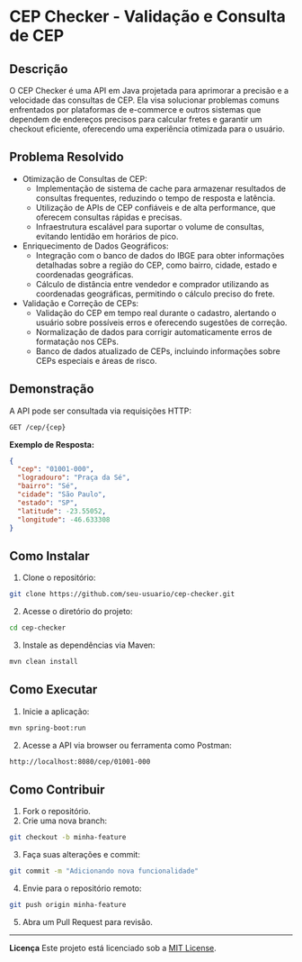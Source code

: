 # CEP Checker - Validação e Consulta de CEP

## Descrição
O CEP Checker é uma API em Java projetada para aprimorar a precisão e a velocidade das consultas de CEP. Ela visa solucionar problemas comuns enfrentados por plataformas de e-commerce e outros sistemas que dependem de endereços precisos para calcular fretes e garantir um checkout eficiente, oferecendo uma experiência otimizada para o usuário.

## Problema Resolvido
- Otimização de Consultas de CEP:
  - Implementação de sistema de cache para armazenar resultados de consultas frequentes, reduzindo o tempo de resposta e latência.
  - Utilização de APIs de CEP confiáveis e de alta performance, que oferecem consultas rápidas e precisas.
  - Infraestrutura escalável para suportar o volume de consultas, evitando lentidão em horários de pico.
- Enriquecimento de Dados Geográficos:
  - Integração com o banco de dados do IBGE para obter informações detalhadas sobre a região do CEP, como bairro, cidade, estado e coordenadas geográficas.
  - Cálculo de distância entre vendedor e comprador utilizando as coordenadas geográficas, permitindo o cálculo preciso do frete.
- Validação e Correção de CEPs:
  - Validação do CEP em tempo real durante o cadastro, alertando o usuário sobre possíveis erros e oferecendo sugestões de correção.
  - Normalização de dados para corrigir automaticamente erros de formatação nos CEPs.
  - Banco de dados atualizado de CEPs, incluindo informações sobre CEPs especiais e áreas de risco.

## Demonstração
A API pode ser consultada via requisições HTTP:
```bash
GET /cep/{cep}
```
**Exemplo de Resposta:**
```json
{
  "cep": "01001-000",
  "logradouro": "Praça da Sé",
  "bairro": "Sé",
  "cidade": "São Paulo",
  "estado": "SP",
  "latitude": -23.55052,
  "longitude": -46.633308
}
```

## Como Instalar
1. Clone o repositório:
```bash
git clone https://github.com/seu-usuario/cep-checker.git
```
2. Acesse o diretório do projeto:
```bash
cd cep-checker
```
3. Instale as dependências via Maven:
```bash
mvn clean install
```

## Como Executar
1. Inicie a aplicação:
```bash
mvn spring-boot:run
```
2. Acesse a API via browser ou ferramenta como Postman:
```bash
http://localhost:8080/cep/01001-000
```

## Como Contribuir
1. Fork o repositório.
2. Crie uma nova branch:
```bash
git checkout -b minha-feature
```
3. Faça suas alterações e commit:
```bash
git commit -m "Adicionando nova funcionalidade"
```
4. Envie para o repositório remoto:
```bash
git push origin minha-feature
```
5. Abra um Pull Request para revisão.

---

**Licença**
Este projeto está licenciado sob a [MIT License](LICENSE).

